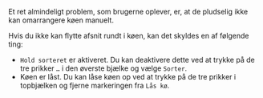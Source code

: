 Et ret almindeligt problem, som brugerne oplever, er, at de pludselig ikke kan omarrangere køen manuelt.

Hvis du ikke kan flytte afsnit rundt i køen, kan det skyldes en af følgende ting:

- `Hold sorteret` er aktiveret. Du kan deaktivere dette ved at trykke på de tre prikker `…` i den øverste bjælke og vælge `Sorter`.
- Køen er låst. Du kan låse køen op ved at trykke på de tre prikker i topbjælken og fjerne markeringen fra `Lås kø`.
